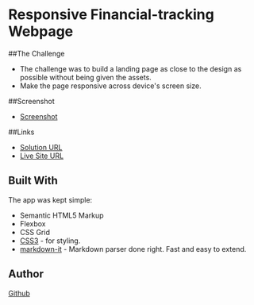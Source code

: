 # Responsive Financial-tracking Webpage

##The Challenge

- The challenge was to build a landing page as close to the design as possible without being given the assets.
- Make the page responsive across device's screen size.

##Screenshot
- [Screenshot]

##Links
- [Solution URL]
- [Live Site URL]
 
## Built With

The app was kept simple:
- Semantic HTML5 Markup
- Flexbox
- CSS Grid
- [CSS3] - for styling.
- [markdown-it] - Markdown parser done right. Fast and easy to extend.


[//]: # (These are reference links used in the body of this note and get stripped out when the markdown processor does its job. There is no need to format nicely because it shouldn't be seen. Thanks SO - http://stackoverflow.com/questions/4823468/store-comments-in-markdown-syntax)

   [CSS3]: <https://www.w3.org/Style/CSS/>
   [Live Site URL]: <https://tracking-payment.netlify.app/>
   [markdown-it]: <https://github.com/markdown-it/markdown-it>
   [Screenshot]: <./images/tracking-screenshot.png>
   [Solution URL]: <https://github.com/Grasit/tracking-payment>

## Author

[Github](github.com/Grasit)